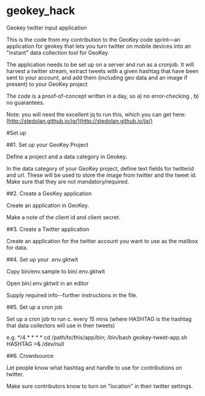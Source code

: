 geokey_hack
===========

Geokey twitter input application 

This is the code from my contribution to the GeoKey code sprint—an application for geokey that lets you turn twitter on mobile devices  into an "instant" data collection tool for GeoKey. 

The application needs to be set up on a server and run as a cronjob. It will harvest a twitter stream, extract tweets with a given hashtag that have been sent to your account, and add them (including geo data and an image if present) to your GeoKey project

The code is a proof-of-concept written in a day, so a) no error-checking , b) no guarantees. 

Note: you will need the excellent jq to run this, which you can get here: [http://stedolan.github.io/jq/](http://stedolan.github.io/jq/)

#Set up

##1. Set up your GeoKey Project

Define a project and a data category in Geokey. 

In the data category of your GeoKey project, define text fields for twitterid and url. These will be used to store the image from twitter and the tweet id. Make sure that they are not mandatory/required.

##2. Create a GeoKey application

Create an application in GeoKey. 

Make a note of the client id and client secret.

##3. Create a Twitter application 

Create an application for the twitter account you want to use as the mailbox for data. 

##4. Set up your .env.gktwit

Copy bin/env.sample to bin/.env.gktwit

Open bin/.env.gktwit in an editor

Supply required info--further instructions in the file. 


##5. Set up a cron job 

Set up a cron job to run c. every 15 mins
(where HASHTAG is the hashtag that data collectors will use in their tweets)

e.g.  */4 *  * * * cd /path/to/this/app/bin; /bin/bash geokey-tweet-app.sh HASHTAG >& /dev/null 

##6. Crowdsource

Let people know what hashtag and handle to use for contributions on twitter. 

Make sure contributors know to turn on "location" in their twitter settings. 




